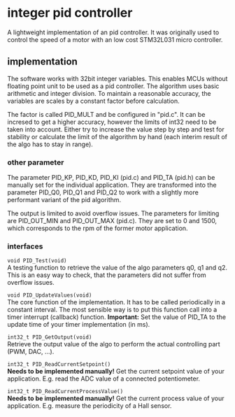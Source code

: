  
# integer pid controller
A lightweight implementation of an pid controller. It was originally used to control the speed of a motor with an low cost STM32L031 micro controller. 
  
## implementation
The software works with 32bit integer variables. This enables MCUs without floating point unit to be used as a pid controller. The algorithm uses basic arithmetic and integer division. To maintain a reasonable accuracy, the variables are scales by a constant factor before calculation. 
  
The factor is called PID_MULT and be configured in "pid.c". It can be incresed to get a higher accuracy, however the limits of int32 need to be taken into account. Either try to increase the value step by step and test for stability or calculate the limit of the algorithm by hand (each interim result of the algo has to stay in range).

### other parameter
The parameter PID_KP, PID_KD, PID_KI (pid.c) and PID_TA (pid.h) can be manually set for the individual application. They are transformed into the parameter PID_Q0, PID_Q1 and PID_Q2 to work with a slightly more performant variant of the pid algorithm.  
  
The output is limited to avoid overflow issues. The parameters for limiting are PID_OUT_MIN and PID_OUT_MAX (pid.c). They are set to 0 and 1500, which corresponds to the rpm of the former motor application.

### interfaces
`void PID_Test(void)`  
A testing function to retrieve the value of the algo parameters q0, q1 and q2. This is an easy way to check, that the parameters did not suffer from overflow issues.  
  
`void PID_UpdateValues(void)`  
The core function of the implementation. It has to be called periodically in a constant interval. The most sensible way is to put this function call into a timer interrupt (callback) function. **Important:** Set the value of PID_TA to the update time of your timer implementation (in ms).  
  
`int32_t PID_GetOutput(void)`  
Retrieve the output value of the algo to perform the actual controlling part (PWM, DAC, ...).  
  
`int32_t PID_ReadCurrentSetpoint()`  
**Needs to be implemented manually!** Get the current setpoint value of your application. E.g. read the ADC value of a connected potentiometer.  
  
`int32_t PID_ReadCurrentProcessValue()`  
**Needs to be implemented manually!** Get the current process value of your application. E.g. measure the periodicity of a Hall sensor.  
